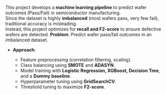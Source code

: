 This project develops a **machine learning pipeline** to predict wafer outcomes (Pass/Fail) in semiconductor manufacturing.  
Since the dataset is highly **imbalanced** (most wafers pass, very few fail), traditional accuracy is misleading.  
Instead, this project optimizes for **recall and F2-score** to ensure defective wafers are detected.
**Problem**: Predict wafer pass/fail outcomes in an imbalanced dataset.

* **Approach**:

  * Feature preprocessing (correlation filtering, scaling).
  * Class balancing using **SMOTE** and **ADASYN**.
  * Model training with **Logistic Regression, XGBoost, Decision Tree**, and a **Dummy baseline**.
  * Hyperparameter tuning using **GridSearchCV**.
  * Threshold tuning to maximize **F2-score**.
